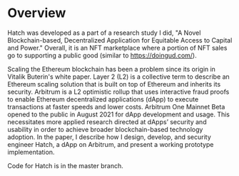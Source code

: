 # Overview

Hatch was developed as a part of a research study I did, "A Novel Blockchain-based, Decentralized Application for Equitable Access to Capital and Power." Overall, it is an NFT marketplace where a portion of NFT sales go to supporting a public good (similar to https://doingud.com/).

Scaling the Ethereum blockchain has been a problem since its origin in Vitalik Buterin's white paper. Layer 2 (L2) is a collective term to describe an Ethereum scaling solution that is built on top of Ethereum and inherits its security. Arbitrum is a L2 optimistic rollup that uses interactive fraud proofs to enable Ethereum decentralized applications (dApp) to execute transactions at faster speeds and lower costs. Arbitrum One Mainnet Beta opened to the public in August 2021 for dApp development and usage. This necessitates more applied research directed at dApps’ security and usability in order to achieve broader blockchain-based technology adoption. In the paper, I describe how I design, develop, and security engineer Hatch, a dApp on Arbitrum, and present a working prototype implementation.

Code for Hatch is in the master branch.
